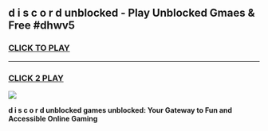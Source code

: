 
## d i s c o r d unblocked - Play Unblocked Gmaes & Free #dhwv5
<h3>
<a href="https://news.freeplayer.one?title=d_i_s_c_o_r_d_unblocked&ref=24F">CLICK TO PLAY</a></h3>
<hr>

<h3>
<a href="https://news.freeplayer.one?title=d_i_s_c_o_r_d_unblocked&ref=24F">CLICK 2 PLAY</a>
  
</h3>

<a href="https://news.freeplayer.one?title=d_i_s_c_o_r_d_unblocked&ref=24F/"><img src="https://clearcache.store/games.png"></a>


**d i s c o r d unblocked games unblocked: Your Gateway to Fun and Accessible Online Gaming**
